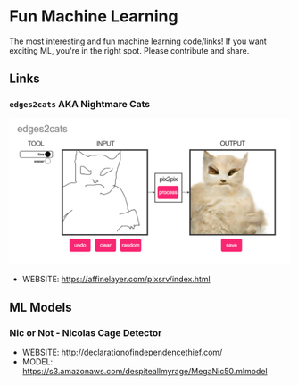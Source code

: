 # Fun Machine Learning
The most interesting and fun machine learning code/links!  If you want exciting ML, you're in the right spot.  Please contribute and share.

## Links

### `edges2cats` AKA Nightmare Cats

![edges2cats demo](./meow.png)

* WEBSITE: https://affinelayer.com/pixsrv/index.html


## ML Models

### Nic or Not - Nicolas Cage Detector

* WEBSITE: http://declarationofindependencethief.com/
* MODEL: https://s3.amazonaws.com/despiteallmyrage/MegaNic50.mlmodel

